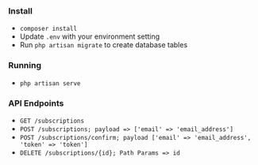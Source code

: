 ### Install
- `composer install`
- Update `.env` with your environment setting
- Run `php artisan migrate` to create database tables


### Running
- `php artisan serve`

### API Endpoints
- ```GET /subscriptions```
- ```POST /subscriptions; payload => ['email' => 'email_address']```
- ```POST /subscriptions/confirm; payload ['email' => 'email_address', 'token' => 'token']```
- ```DELETE /subscriptions/{id}; Path Params => id```
